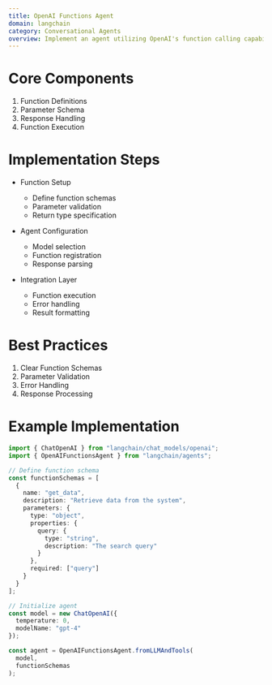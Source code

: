 ```yaml
---
title: OpenAI Functions Agent
domain: langchain
category: Conversational Agents
overview: Implement an agent utilizing OpenAI's function calling capabilities.
---
```


# Core Components
1. Function Definitions
2. Parameter Schema
3. Response Handling
4. Function Execution

# Implementation Steps
- Function Setup
  - Define function schemas
  - Parameter validation
  - Return type specification

- Agent Configuration
  - Model selection
  - Function registration
  - Response parsing

- Integration Layer
  - Function execution
  - Error handling
  - Result formatting

# Best Practices
1. Clear Function Schemas
2. Parameter Validation
3. Error Handling
4. Response Processing

# Example Implementation
```typescript
import { ChatOpenAI } from "langchain/chat_models/openai";
import { OpenAIFunctionsAgent } from "langchain/agents";

// Define function schema
const functionSchemas = [
  {
    name: "get_data",
    description: "Retrieve data from the system",
    parameters: {
      type: "object",
      properties: {
        query: {
          type: "string",
          description: "The search query"
        }
      },
      required: ["query"]
    }
  }
];

// Initialize agent
const model = new ChatOpenAI({ 
  temperature: 0,
  modelName: "gpt-4"
});

const agent = OpenAIFunctionsAgent.fromLLMAndTools(
  model,
  functionSchemas
);
```
